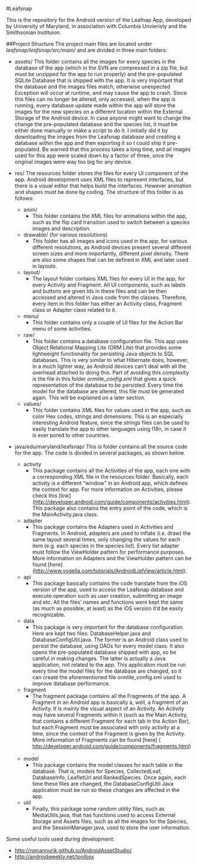 
#Leafsnap

This is the repository for the Android version of the Leafnap App, developed by University of Maryland, in association with Columbia Unvieristy and the Smithsonian Instituion.

##Project Structure
The project main files are located under *leafsnap/leafsnap/src/main/* and are divided in three main folders:
* assets/
This folder contains all the images for every species in the database of the app (which in the SVN are compressed in a zip file, but must be unzipped for the app to run properly) and the pre-populated SQLite Database that is shipped with the app. It is very important that the database and the images files match, otherwise unexpected Exception will occur at runtime, and may cause the app to crash. Since this files can no longer be altered, only accessed, when the app is running, every database update made within the app will store the images for the new species on a different location within the External Storage of the Android device. In case anyone might want to change the change the pre-populated database and the species list, it must be either done manually or make a script to do it. I initially did it by downloading the images from the Leafsnap database and creating a database within the app and then exporting it so I could ship it pre-populated. Be warned that this process takes a long time, and all images used for this app were scaled down by a factor of three, snce the original images were way too big for any device.

* res/
The resources folder stores the files for every UI component of the app. Android development uses XML files to represent interfaces, but there is a visual editor that helps build the interfaces. However animation and shapes must be done by coding. The structure of this folder is as follows:
  * anim/
    * This folder contains the XML files for animations within the app, such as the flip card transition used to switch between a species images and description.
  * drawable/ (for various resolutions)
    * This folder has all images and icons used in the app, for various different resolutions, as Android devices present several different screen sizes and more importantly, different pixel density. There are also some shapes that can be defined in XML and later used in layouts.
  * layout/
    * The layout folder contains XML files for every UI in the app, for every Activity and Fragment. All UI components, such as labels and buttons are given Ids in these files and can be then accessed and altered in Java code from the classes. Therefore, every item in this folder has either an Activity class, Fragment class or Adapter class related to it.
  * menu/
    * This folder contains only a couple of UI files for the Action Bar menu of some activities.
  * raw/
    * This folder contains a database configuration file. This app uses Object Relational Mapping Lite (ORM Lite) that provides some lightweight functionality for persisting Java objects to SQL databases. This is very similar to what Hibernate does, however, in a much lighter way, as Android devices can’t deal with all the overhead attached to doing this. Part of avoiding this complexity is the file in this folder *ormlite_config.xml* that gives a quick representation of the database to be persisted. Every time the model for the database are altered, this file must be generated again. This will be explained on a later section.
  * values/
    * This folder contains XML files for values used in the app, such as color Hex codes, strings and dimensions. This is an especially interesting Android feature, since the strings files can be used to easily translate the app to other languages using I18n, in case it is ever pored to other countries.

* java/edu/maryland/leafsnap/
This is folder contains all the source code for the app. The code is divided in several packages, as shown below.
  * activity
    * This package contains all the Activities of the app, each one with a corresponding XML file in the resources folder. Basically, each activity is a different “window” in an Android app, which defines the context for app. For more information on Activities, please check this [link] (http://developer.android.com/guide/components/activities.html). This package also contains the entry point of the code, which is the MainActivity.java class.
  * adapter
    * This package contains the Adapters used in Activities and Fragments. In Android, adapters are used to inflate (i.e. draw) the same layout several times, only changing the values for each item (e.g. each species in the species list). Every list adapter must follow the ViewHolder pattern for performance purposes. More information on Adapters and the ViewHolder pattern can be found [here] (http://www.vogella.com/tutorials/AndroidListView/article.html).
  * api
    * This package basically contains the code translate from the iOS version of the app, used to access the Leafsnap database and execute operation such as user creation, submitting an image and etc. All the files’ names and functions were kept the same (as much as possible, at least) as the iOS version it’d be easily recognizable. 
  * data
    * This package is very important for the database configuration. Here are kept two files: DatabaseHelper.java and DatabaseConfigUtil.java. The former is an Android class used to persist the database, using DAOs for every model class. It also opens the pre-populated database shipped with app, so be careful in making changes. The latter is actually a Java application, not related to the app. This application must be run every time the model files for the database are changed, so it can create the aforementioned file ormlite_config.xml used to improve database performance.
  * fragment 
    * The fragment package contains all the Fragments of the app. A Fragment in an Android app is basically a, well, a fragment of an Activity. It is mainly the visual aspect of an Activity. An Activity may have several Fragments within it (such as the Main Activity, that contains a different Fragment for each tab in the Action Bar), but each Fragment must be associated with only activity at a time, since the context of the Fragment is given by the Activity. More information of Fragments can be found [here] ( http://developer.android.com/guide/components/fragments.html).
  * model
    * This package contains the model classes for each table in the database. That is, models for Species, CollectedLeaf, DatabaseInfo, LeafletUrl and RankedSpecies. Once again, each time these files are changed, the DatabaseConfigUtil Java application must be run so these changes are affected in the app.
  * util
    * Finally, this package some random utility files, such as MediaUtils.java, that has functions used to access External Storage and Assets files, such as all the images for the Species, and the SessionManager.java, used to store the user information.


Some useful tools used during development:

* http://romannurik.github.io/AndroidAssetStudio/
* http://androidweekly.net/toolbox




